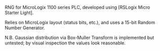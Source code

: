 RNG for MicroLogix 1100 series PLC, developed using [RSLogix Micro Starter Light].

Relies on MicroLogix layout (status bits, etc.), and uses a 15-bit Random Number Generator.

N.B. Gaussian distribution via Box-Muller Transform is implemented but untested; by visual inspection the values look reasonable.
